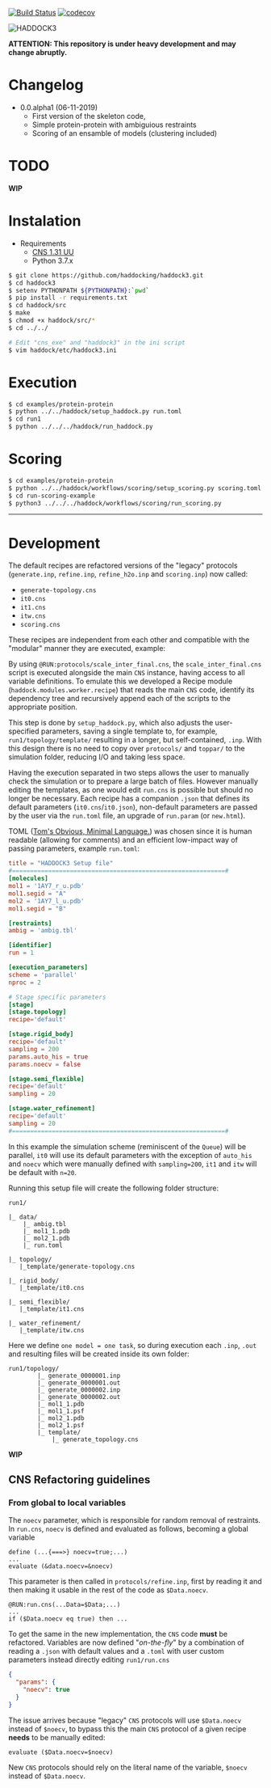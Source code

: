 [![Build Status](http://alembick.science.uu.nl:8080/buildStatus/icon?job=haddock3%2Fmaster)](http://alembick.science.uu.nl:8080/job/haddock3/job/master/)
[![codecov](https://codecov.io/gh/haddocking/haddock3/branch/master/graph/badge.svg?token=K2UshyxoRu)](https://codecov.io/gh/haddocking/haddock3)

![HADDOCK3](docs/media/HADDOCK3-logo.png)


**ATTENTION: This repository is under heavy development and may change abruptly.**

# Changelog

* 0.0.alpha1 (06-11-2019)
    * First version of the skeleton code, 
    * Simple protein-protein with ambiguious restraints
    * Scoring of an ensamble of models (clustering included)

# TODO

**WIP**

# Instalation

* Requirements
    * [CNS 1.31 UU](https://surfdrive.surf.nl/files/index.php/apps/files/?dir=/Shared/HADDOCK/CNS&fileid=5041663829)
    * Python 3.7.x

```bash
$ git clone https://github.com/haddocking/haddock3.git
$ cd haddock3
$ setenv PYTHONPATH ${PYTHONPATH}:`pwd`
$ pip install -r requirements.txt
$ cd haddock/src
$ make
$ chmod +x haddock/src/*
$ cd ../../

# Edit "cns_exe" and "haddock3" in the ini script
$ vim haddock/etc/haddock3.ini
```

# Execution

```bash
$ cd examples/protein-protein
$ python ../../haddock/setup_haddock.py run.toml
$ cd run1
$ python ../../../haddock/run_haddock.py
```

# Scoring

```bash
$ cd examples/protein-protein
$ python ../../haddock/workflows/scoring/setup_scoring.py scoring.toml
$ cd run-scoring-example
$ python3 ../../../haddock/workflows/scoring/run_scoring.py
```


***
# Development

The default recipes are refactored versions of the "legacy" 
protocols (`generate.inp`, `refine.inp`, `refine_h2o.inp` and `scoring.inp`) now called: 

   * `generate-topology.cns`
   * `it0.cns`
   * `it1.cns`
   * `itw.cns`
   * `scoring.cns`

These recipes are independent from each other and compatible with the "modular" manner they are executed, 
example: 

By using `@RUN:protocols/scale_inter_final.cns`, the `scale_inter_final.cns` script is executed alongside the main 
`CNS` instance, having access to all variable definitions. To emulate this we developed a Recipe module 
(`haddock.modules.worker.recipe`) that reads the main `CNS` code, identify its dependency tree and recursively append
 each of the scripts to the appropriate position. 
 
 This step is done by `setup_haddock.py`, which also adjusts the user-specified parameters, saving a single template 
  to, for example, `run1/topology/template/` resulting in a longer, but self-contained, `.inp`. With this design 
  there is no need to copy over `protocols/` and `toppar/` to the simulation folder, reducing I/O and taking less space.

Having the execution separated in two steps allows the user to manually check the simulation or to prepare a large 
batch of files. However manually editing the templates, as one would edit `run.cns` is possible but should no longer be 
necessary. Each recipe has a companion `.json` that defines its default parameters (`it0.cns`/`it0.json`), 
non-default parameters are passed by the user via the `run.toml` file, an upgrade of `run.param` (or `new.html`).

 TOML ([Tom's Obvious, Minimal Language.](https://github.com/toml-lang/toml])) was chosen since it is human readable 
 (allowing for comments) and an efficient low-impact way of passing parameters, example `run.toml`:
 
```toml
title = "HADDOCK3 Setup file"
#===========================================================#
[molecules]
mol1 = '1AY7_r_u.pdb'
mol1.segid = "A"
mol2 = '1AY7_l_u.pdb'
mol1.segid = "B"

[restraints]
ambig = 'ambig.tbl'

[identifier]
run = 1

[execution_parameters]
scheme = 'parallel'
nproc = 2

# Stage specific parameters
[stage]
[stage.topology]
recipe='default'

[stage.rigid_body]
recipe='default'
sampling = 200
params.auto_his = true
params.noecv = false

[stage.semi_flexible]
recipe='default'
sampling = 20

[stage.water_refinement]
recipe='default'
sampling = 20
#===========================================================#
```

In this example the simulation scheme (reminiscent of the `Queue`) will be parallel, `it0` will use its default 
parameters with the exception of `auto_his` and `noecv` which were manually defined with `sampling=200`, `it1` and 
`itw` will be default with `n=20`.

Running this setup file will create the following folder structure:

```
run1/

|_ data/
    |_ ambig.tbl
    |_ mol1_1.pdb
    |_ mol2_1.pdb
    |_ run.toml
    
|_ topology/
   |_template/generate-topology.cns
   
|_ rigid_body/
   |_template/it0.cns
   
|_ semi_flexible/
   |_template/it1.cns
   
|_ water_refinement/
   |_template/itw.cns
```

Here we define `one model = one task`, so during execution each `.inp`, `.out` and resulting files will be created 
inside its own folder:

```
run1/topology/
        |_ generate_0000001.inp
        |_ generate_0000001.out
        |_ generate_0000002.inp
        |_ generate_0000002.out
        |_ mol1_1.pdb
        |_ mol1_1.psf
        |_ mol2_1.pdb
        |_ mol2_1.psf
        |_ template/
            |_ generate_topology.cns

```


**WIP**

## CNS Refactoring guidelines

### From global to local variables


The `noecv` parameter, which is responsible for random removal of restraints. In `run.cns`, `noecv` is 
defined and evaluated as follows, becoming a global variable

```
define (...{===>} noecv=true;...)
...
evaluate (&data.noecv=&noecv)
```

This parameter is then called in `protocols/refine.inp`, first by reading it and then making it usable in the rest of 
the code as 
`$Data.noecv`.

```
@RUN:run.cns(...Data=$Data;...)
...
if ($Data.noecv eq true) then ...
```

To get the same in the new implementation, the `CNS` code **must** be refactored. Variables are now defined 
"*on-the-fly*" by a combination of reading a `.json` with default values and a `.toml` with user custom parameters 
instead directly editing `run1/run.cns`

```json
{
  "params": {
    "noecv": true
  }
}
```

The issue arrives because "legacy" `CNS` protocols will use `$Data.noecv` instead of `$noecv`, to bypass this the 
main `CNS` protocol of a given recipe **needs** to be manually edited:
```
evaluate ($Data.noecv=$noecv)
```

New `CNS` protocols should rely on the literal name of the variable, `$noecv` instead of `$Data.noecv`.
